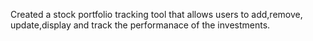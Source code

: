 Created a stock portfolio tracking tool that allows users to add,remove,
update,display and track the performanace of the investments.
